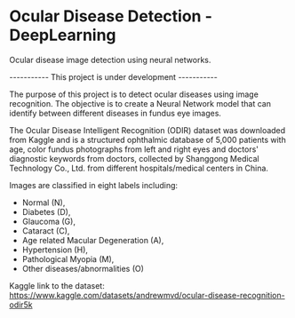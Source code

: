 # Ocular Disease Detection - DeepLearning
Ocular disease image detection using neural networks.

----------- This project is under development -----------

The purpose of this project is to detect ocular diseases using image recognition. The objective is to create a Neural Network model that can identify between different diseases in fundus eye images.  

The Ocular Disease Intelligent Recognition (ODIR) dataset was downloaded from Kaggle and is a structured ophthalmic database of 5,000 patients with age, color fundus photographs from left and right eyes and doctors' diagnostic keywords from doctors, collected by Shanggong Medical Technology Co., Ltd. from different hospitals/medical centers in China.

Images are classified in eight labels including:
- Normal (N),
- Diabetes (D),
- Glaucoma (G),
- Cataract (C),
- Age related Macular Degeneration (A),
- Hypertension (H),
- Pathological Myopia (M),
- Other diseases/abnormalities (O)

Kaggle link to the dataset: https://www.kaggle.com/datasets/andrewmvd/ocular-disease-recognition-odir5k
